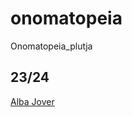 # onomatopeia
Onomatopeia_plutja

## 23/24
[Alba Jover](https://github.com/albajota/onomatopeyas_pde)
[]()
